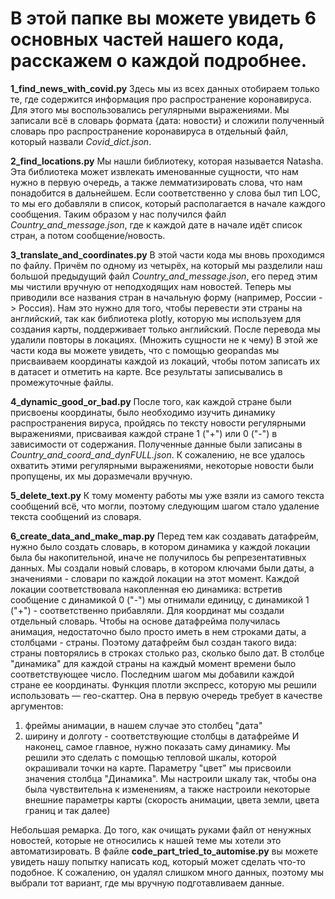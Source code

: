 # В этой папке вы можете увидеть 6 основных частей нашего кода, расскажем о каждой подробнее.

**1_find_news_with_covid.py** Здесь мы из всех данных отобираем только те, где содержится информация про распространение коронавируса. Для этого мы воспользовались регулярными выражениями. Мы записали всё в словарь формата {дата: новости} и сложили полученный словарь про распространение коронавируса в отдельный файл, который назвали *Covid_dict.json*. 

**2_find_locations.py** Мы нашли библиотеку, которая называется Natasha. Эта библиотека может извлекать именованные сущности, что нам нужно в первую очередь, а также лемматизировать слова, что нам понадобится в дальнейшем. Если соответственно у слова был тип LOC, то мы его добавляли в список, который располагается в начале каждого сообщения. Таким образом у нас получился файл *Country_and_message.json*, где к каждой дате в начале идёт список стран, а потом сообщение/новость.

**3_translate_and_coordinates.py** В этой части кода мы вновь проходимся по файлу. Причём по одному из четырёх, на который мы разделили наш большой предыдущий файл *Country_and_message.json*, его перед этим мы чистили вручную от неподходящих нам новостей. Теперь мы приводили все названия стран в начальную форму (например, России -> Россия). Нам это нужно для того, чтобы перевести эти страны на английский, так как библиотека plotly, которую мы используем для создания карты, поддерживает только английский. После перевода мы удалили повторы в локациях. (Множить сущности не к чему) В этой же части кода вы можете увидеть, что с помощью geopandas мы присваиваем координаты каждой из локаций, чтобы потом записать их в датасет и отметить на карте. Все результаты записывались в промежуточные файлы.

**4_dynamic_good_or_bad.py** После того, как каждой стране были присвоены координаты, было необходимо изучить динамику распространения вируса, пройдясь по тексту новости регулярными выражениями, присваивая каждой стране 1 ("+") или 0 ("-") в зависимости от содержания. Полученные данные были записаны в *Country_and_coord_and_dynFULL.json*. К сожалению, не все удалось охватить этими регулярными выражениями, некоторые новости были пропущены, их мы доразмечали вручную.

**5_delete_text.py** К тому моменту работы мы уже взяли из самого текста сообщений всё, что могли, поэтому следующим шагом стало удаление текста сообщений из словаря.

**6_create_data_and_make_map.py** Перед тем как создавать датафрейм, нужно было создать словарь, в котором динамика у каждой локации была бы накопительной, иначе не получилось бы репрезентативных данных. Мы создали новый словарь, в котором ключами были даты, а значениями - словари по каждой локации на этот момент. Каждой локации соответствовала накопленная ею динамика: встретив сообщение с динамикой 0 ("-") мы отнимали единицу, с динамикой 1 ("+") - соответственно прибавляли. Для координат мы создали отдельный словарь.
Чтобы на основе датафрейма получилась анимация, недостаточно было просто иметь в нем строками даты, а столбцами - страны. Поэтому датафрейм был создан такого вида: страны повторялись в строках столько раз, сколько было дат. В столбце "динамика" для каждой страны на каждый момент времени было соответствующее число. Последним шагом мы добавили каждой стране ее координаты. 
Функция плотли экспресс, которую мы решили использовать — гео-скаттер. Она в первую очередь требует в качестве аргументов:
1) фреймы анимации, в нашем случае это столбец "дата"
2) ширину и долготу - соответствующие столбцы в датафрейме
И наконец, самое главное, нужно показать саму динамику. Мы решили это сделать с помощью тепловой шкалы, которой окрашивали точки на карте. Параметру "цвет" мы присвоили значения столбца "Динамика". Мы настроили шкалу так, чтобы она была чувствительна к изменениям, а также настроили некоторые внешние параметры карты (скорость анимации, цвета земли, цвета границ и так далее)

Небольшая ремарка. До того, как очищать руками файл от ненужных новостей, которые не относились к нашей теме мы хотели это автоматизировать. В файле **code_part_tried_to_automise.py** вы можете увидеть нашу попытку написать код, который может сделать что-то подобное. К сожалению, он удалял слишком много данных, поэтому мы выбрали тот вариант, где мы вручную подготавливаем данные.

